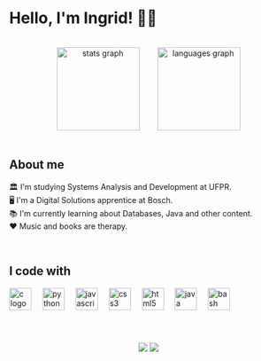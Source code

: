 <h1 align="left">Hello, I'm Ingrid! 👋🏼</h1>
<br>

<div align="center">
  <img src="https://github-readme-stats.vercel.app/api?username=ingridcriistine&hide_title=false&hide_rank=false&show_icons=true&include_all_commits=true&count_private=true&disable_animations=false&theme=nightowl&locale=en&hide_border=false&order=1" height="150" alt="stats graph"  />
   <img>
  <img>
  <img>
  <img>
  <img>
  <img>
  <img>
  <img src="https://github-readme-stats.vercel.app/api/top-langs?username=ingridcriistine&locale=en&hide_title=false&layout=compact&card_width=320&langs_count=8&theme=nightowl&hide_border=false&order=2" height="150" alt="languages graph"  />
</div><br>


<h2 align="left">About me</h2>

<p align="left">🏛️ I'm studying Systems Analysis and Development at UFPR.<br>🖥️ I'm a Digital Solutions apprentice at Bosch.<br>📚 I'm currently learning about Databases, Java and other content.<br>❤ Music and books are therapy.</p> <br>


<h2 align="left">I code with</h2>

<div align="left">
  <img src="https://cdn.jsdelivr.net/gh/devicons/devicon/icons/c/c-original.svg" height="40" alt="c logo"  />
  <img width="12" />
  <img src="https://cdn.jsdelivr.net/gh/devicons/devicon/icons/python/python-original.svg" height="40" alt="python logo"  />
  <img width="12" />
  <img src="https://cdn.jsdelivr.net/gh/devicons/devicon/icons/javascript/javascript-original.svg" height="40" alt="javascript logo"  />
  <img width="12" />
  <img src="https://cdn.jsdelivr.net/gh/devicons/devicon/icons/css3/css3-original.svg" height="40" alt="css3 logo"  />
  <img width="12" />
  <img src="https://cdn.jsdelivr.net/gh/devicons/devicon/icons/html5/html5-original.svg" height="40" alt="html5 logo"  />
  <img width="12" />
  <img src="https://cdn.jsdelivr.net/gh/devicons/devicon/icons/java/java-original.svg" height="40" alt="java logo"  />
  <img width="12" />
  <img src="https://cdn.jsdelivr.net/gh/devicons/devicon/icons/bash/bash-original.svg" height="40" alt="bash logo"  />
</div>

<h1></h1><br>
<div align="center">
  <a href="https://www.linkedin.com/in/ingridcristinerocha/" target="_blank"><img src="https://img.shields.io/badge/-LinkedIn-%230077B5?style=for-the-badge&logo=linkedin&logoColor=white" target="_blank"></a>
  <a href = "mailto:ingridrochacristine@gmail.com"><img src="https://img.shields.io/badge/-Gmail-%23333?style=for-the-badge&logo=gmail&logoColor=white" target="_blank"></a>
</div>
